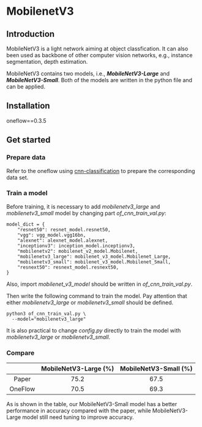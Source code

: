 # MobilenetV3

## Introduction

MobileNetV3 is a light network aiming at object classfication. It can also been used as backbone of other computer vision networks, e.g., instance segmentation, depth estimation.

MobileNetV3 contains two models, i.e., ***MobileNetV3-Large*** and ***MobileNetV3-Small***. Both of the models are written in the python file and can be applied.

## Installation

oneflow==0.3.5

## Get started

### Prepare data

Refer to the oneflow using [cnn-classification](https://github.com/Oneflow-Inc/OneFlow-Benchmark/tree/master/Classification/cnns) to prepare the corresponding data set.

### Train a model 

Before training, it is necessary to add *mobilenetv3_large* and *mobilenetv3_small* model by changing part *of_cnn_train_val.py*:

```
model_dict = {
    "resnet50": resnet_model.resnet50,
    "vgg": vgg_model.vgg16bn,
    "alexnet": alexnet_model.alexnet,
    "inceptionv3": inception_model.inceptionv3,
    "mobilenetv2": mobilenet_v2_model.Mobilenet,
    "mobilenetv3_large": mobilenet_v3_model.Mobilenet_Large,
    "mobilenetv3_small": mobilenet_v3_model.Mobilenet_Small,
    "resnext50": resnext_model.resnext50,
}
```
Also, import *mobilenet_v3_model* should be written in *of_cnn_train_val.py*.

Then write the following command to train the model. Pay attention that either *mobilenetv3_large* or *mobilenetv3_small* should be defined.

```
python3 of_cnn_train_val.py \
  --model="mobilenetv3_large"
```

It is also practical to change *config.py* directly to train the model with *mobilenetv3_large* or *mobilenetv3_small*.

### Compare

|         | MobileNetV3-Large (%) | MobileNetV3-Small (%) |
| :------: | :----------------:  | :------------------: |
|  Paper  |         75.2        |         67.5        |
| OneFlow |         70.5       |       69.3

 
As is shown in the table, our MobileNetV3-Small model has a better performance in accuracy compared with the paper,
while MobileNetV3-Large model still need tuning to improve accuracy.
